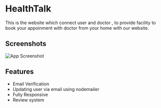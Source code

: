
# HealthTalk

This is the website which connect user and doctor , to provide facility to book your appoinment with doctor from your home with our website.


## Screenshots

![App Screenshot](https://encrypted-tbn0.gstatic.com/images?q=tbn:ANd9GcSqI9_pP6O43VjHcx-s4H-bj1LERGI2SI7v4htTIYb8OHnfnCxa1q11AfS9ao3VigsRbYM&usqp=CAU?text=App+Screenshot+Here)


## Features

- Email Verification
- Updating user via email using nodemailer
- Fully Responsive
- Review system

